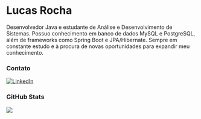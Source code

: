 

<h1>
    <span>Lucas Rocha</span>
</h1>

Desenvolvedor Java e estudante de Análise e Desenvolvimento de Sistemas. Possuo conhecimento em banco de dados MySQL e PostgreSQL, além de frameworks como Spring Boot e JPA/Hibernate. Sempre em constante estudo e à procura de novas oportunidades para expandir meu conhecimento.
<!--
[![Preview](https://img.shields.io/badge/Portfolio-000?style=for-the-badge&logo=github&logoColor=FF00F6)](https://elidianaandrade.github.io/)
[![GitHub Page](https://img.shields.io/badge/elidianaandrade.github.io-67136f?style=for-the-badge)](https://elidianaandrade.github.io/)
-->

### Contato

[![LinkedIn](https://img.shields.io/badge/-LinkedIn-000?style=for-the-badge&logo=linkedin&logoColor=FF5722&color=FFFFFF)](https://www.linkedin.com/in/lucas-rocha-a58233225/)


### GitHub Stats

<div style="display: flex; flex-direction: row;">
 <img class="img" src="https://github-readme-stats.vercel.app/api?username=lucass-rocha&show_icons=true&theme=vision-friendly-dark" />
</div>
<!--[![Most Used Languages](https://github-readme-stats-git-masterrstaa-rickstaa.vercel.app/api/top-langs/?username=elidianaandrade&line_height=10&card_width=290&layout=compact&hide_title=false&count_private=true&langs_count=5&show_icons=true&title_color=FF00F6&hide=html,css,scss&bg_color=000&text_color=8B8B8B&border_radius=3&border_color=561760&count_private=true)](https://github.com/elidianaandrade/github-readme-stats)-->
